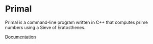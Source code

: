 # Primal

Primal is a command-line program written in C++ that computes prime numbers
using a Sieve of Eratosthenes.

[Documentation](https://fiffy326.github.io/primal/html/index.html)
